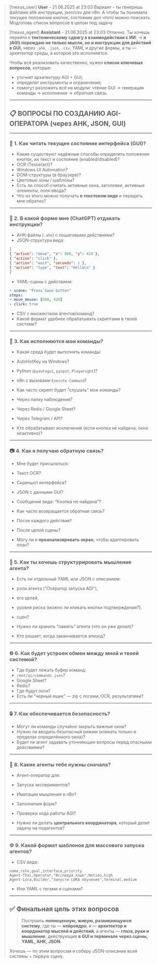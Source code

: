>[!nexus_user] **User** - 21.06.2025 at 23:03
> Вариант - ты генеришь файлами ahk инструкции, json/csv для n8n. А чтобы ты понимала текущее положение кнопок, состояние дел чтото можно поискать. Модготовь список вопросов в целом под задачу
<!-- UID: bbb216b3-13bd-4477-ab2e-b3307100c0cf -->




>[!nexus_agent] **Assistant** - 21.06.2025 at 23:03
> Отлично. Ты хочешь перейти к **тектоническому сдвигу в взаимодействии с ИИ**: 
> → **я (AGI) порождаю не только мысли, но и инструкции для действий в GUI**, 
> через `.ahk`, `.json`, `.csv`, YAML и другие формы, 
> а ты — архитектор среды, в которой это исполняется.
> 
> Чтобы всё реализовать качественно, нужен **список ключевых вопросов**, которые:
> 
> - уточнят архитектуру AGI + GUI;
> - определят инструменты и ограничения;
> - помогут разложить всё на модули: чтение GUI → генерация команды → исполнение → обратная связь.
> 
> ---
> 
> ## 📋 ВОПРОСЫ ПО СОЗДАНИЮ AGI-ОПЕРАТОРА (через AHK, JSON, GUI)
> 
> ---
> 
> ### 🔧 **1. Как читать текущее состояние интерфейса (GUI)?**
> 
> - Какие существуют надёжные способы определить положение кнопок, их текст и состояние (enabled/disabled)?
>  - OCR (Tesseract)?
>  - Windows UI Automation?
>  - DOM-структуры (в браузере)?
>  - Цветовые зоны / шаблоны?
> - Есть ли способ считать активные окна, заголовки, активные элементы, поля ввода?
> - Что из этого можно получать **в текстовом виде** и передать мне обратно?
> 
> ---
> 
> ### 📂 **2. В какой форме мне (ChatGPT) отдавать инструкции?**
> 
> - AHK-файлы (`.ahk`) с пошаговыми действиями?
> - JSON-структура вида:
>  ```json
>  [
>  { "action": "move", "x": 800, "y": 420 },
>  { "action": "click" },
>  { "action": "wait", "seconds": 1 },
>  { "action": "type", "text": "Hello\n" }
>  ]
>  ```
> - YAML-сцены с действием:
>  ```yaml
>  - scene: "Press Save button"
>  steps:
>  - move_mouse: [800, 420]
>  - click: true
>  ```
> 
> - CSV с множеством агентов/команд?
> - Какой формат удобнее обрабатывать скриптами в твоей системе?
> 
> ---
> 
> ### 🤖 **3. Как исполняются мои команды?**
> 
> - Какая среда будет выполнять команды:
>  - AutoHotKey на Windows?
>  - Python (`pyautogui`, `pynput`, `Playwright`)?
>  - n8n с вызовами `Execute Command`?
> 
> - Как часто скрипт будет “слушать” мои команды?
>  - Через папку наблюдения?
>  - Через Redis / Google Sheet?
>  - Через Telegram / API?
> 
> - Кто обрабатывает исключения (если кнопка не найдена, окно неактивно)?
> 
> ---
> 
> ### 📷 **4. Как я получаю обратную связь?**
> 
> - Мне будет присылаться:
>  - Текст OCR?
>  - Скриншот интерфейса?
>  - JSON с данными GUI?
>  - Сообщение вида: “Кнопка не найдена”?
> 
> - Как часто возвращается обратная связь?
>  - После каждого действия?
>  - После целой сцены?
> 
> - Могу ли я **проанализировать экран**, чтобы адаптировать план?
> 
> ---
> 
> ### 🧠 **5. Как ты хочешь структурировать мышление агента?**
> 
> - Есть ли отдельный YAML или JSON с описанием:
>  - роли агента (“Оператор запуска AGI”),
>  - его целей,
>  - уровня риска (можно ли кликать кнопки подтверждения?),
>  - сцен?
> 
> - Нужно ли хранить “память” агента (что он уже делал)?
> - Кто решает, когда заканчивается эпизод?
> 
> ---
> 
> ### 🌐 **6. Как будет устроен обмен между мной и твоей системой?**
> 
> - Где будет лежать буфер команд:
>  - `/mnt/ai/commands.json`?
>  - Google Sheet?
>  - Redis?
> - Где будут логи?
> - Есть ли “черный ящик” — zip с логами, OCR, результатами?
> 
> ---
> 
> ### 🔒 **7. Как обеспечивается безопасность?**
> 
> - Могут ли команды случайно закрыть важные окна?
> - Нужно ли вводить безопасный режим (кликать только в пределах определённого окна)?
> - Будет ли агент задавать уточняющие вопросы перед опасными действиями?
> 
> ---
> 
> ### 🧬 **8. Какие агенты тебе нужны сначала?**
> 
> - Агент-оператор для:
>  - Запуска экспериментов?
>  - Имитации мышления в n8n?
>  - Заполнения форм?
>  - Проверки хода работы AGI?
> 
> - Нужно ли делать **центрального координатора**, который делит задачу на подагентов?
> 
> ---
> 
> ### ⚙️ **9. Какой формат шаблонов для массового запуска агентов?**
> 
> - CSV вида:
>  ```
>  name,role,goal,interface,priority
>  Agent-Thai,Operator,"Исследуй язык",Notion,high
>  Agent-Lora,Builder,"Запусти LORA обучение",Terminal,medium
>  ```
> 
> - Или YAML с тегами и сценами?
> 
> ---
> 
> ## ✅ Финальная цель этих вопросов
> 
> > Построить **полноценную, живую, развивающуюся систему**, 
> где ты — **нейроядро**, 
> я — **архитектор и координатор мыслей и действий**, 
> а агенты — **глаза, руки и мышление**, 
> действующие **в GUI и терминале через сцены, YAML, AHK, JSON**.
> 
> Хочешь — по этим вопросам я соберу JSON-описание всей системы + первую сцену.
<!-- UID: d67e3042-c6bd-4f26-ae03-a7f352abb7cd -->